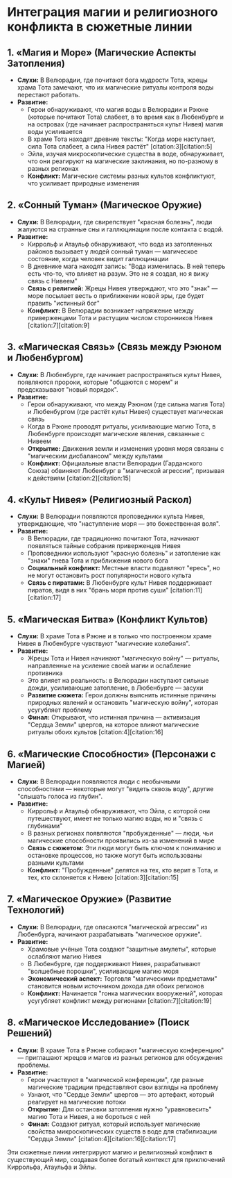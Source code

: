 ﻿---
created: 2025-08-04 04:34:22
---


# Интеграция магии и религиозного конфликта в сюжетные линии

## **1. «Магия и Море» (Магические Аспекты Затопления)**
- **Слухи:** В Велюрадии, где почитают бога мудрости Тота, жрецы храма Тота замечают, что их магические ритуалы контроля воды перестают работать.
- **Развитие:**  
  * Герои обнаруживают, что магия воды в Велюрадии и Рэюне (которые почитают Тота) слабеет, в то время как в Любенбурге и на островах (где начинает распространяться культ Нивея) магия воды усиливается
  * В храме Тота находят древние тексты: "Когда море наступает, сила Тота слабеет, а сила Нивея растёт" [citation:3][citation:5]
  * Эйла, изучая микроскопические существа в воде, обнаруживает, что они реагируют на магические заклинания, но по-разному в разных регионах
  * **Конфликт:** Магические системы разных культов конфликтуют, что усиливает природные изменения

## **2. «Сонный Туман» (Магическое Оружие)**
- **Слухи:** В Велюрадии, где свирепствует "красная болезнь", люди жалуются на странные сны и галлюцинации после контакта с водой.
- **Развитие:**  
  * Киррольф и Атаульф обнаруживают, что вода из затопленных районов вызывает у людей сонный туман — магическое состояние, когда человек видит галлюцинации
  * В дневнике мага находят запись: "Вода изменилась. В ней теперь есть что-то, что влияет на разум. Это не я создал, но я вижу связь с Нивеем"
  * **Связь с религией:** Жрецы Нивея утверждают, что это "знак" — море посылает весть о приближении новой эры, где будет править "истинный бог"
  * **Конфликт:** В Велюрадии возникает напряжение между приверженцами Тота и растущим числом сторонников Нивея [citation:7][citation:9]

## **3. «Магическая Связь» (Связь между Рэюном и Любенбургом)**
- **Слухи:** В Любенбурге, где начинает распространяться культ Нивея, появляются пророки, которые "общаются с морем" и предсказывают "новый порядок".
- **Развитие:**  
  * Герои обнаруживают, что между Рэюном (где сильна магия Тота) и Любенбургом (где растёт культ Нивея) существует магическая связь
  * Когда в Рэюне проводят ритуалы, усиливающие магию Тота, в Любенбурге происходят магические явления, связанные с Нивеем
  * **Открытие:** Движения земли и изменения уровня моря связаны с "магическим дисбалансом" между культами
  * **Конфликт:** Официальные власти Велюрадии (Гарданского Союза) обвиняют Любенбург в "магической агрессии", призывая к действиям [citation:2][citation:15]

## **4. «Культ Нивея» (Религиозный Раскол)**
- **Слухи:** В Велюрадии появляются проповедники культа Нивея, утверждающие, что "наступление моря — это божественная воля".
- **Развитие:**  
  * В Велюрадии, где традиционно почитают Тота, начинают появляться тайные собрания приверженцев Нивея
  * Проповедники используют "красную болезнь" и затопление как "знаки" гнева Тота и приближения нового бога
  * **Социальный конфликт:** Местные власти подавляют "ересь", но не могут остановить рост популярности нового культа
  * **Связь с пиратами:** В Любенбурге культ Нивея поддерживает пиратов, видя в них "брань моря против суши" [citation:11][citation:17]

## **5. «Магическая Битва» (Конфликт Культов)**
- **Слухи:** В храме Тота в Рэюне и в только что построенном храме Нивея в Любенбурге чувствуют "магические колебания".
- **Развитие:**  
  * Жрецы Тота и Нивея начинают "магическую войну" — ритуалы, направленные на усиление своей магии и ослабление противника
  * Это влияет на реальность: в Велюрадии наступают сильные дожди, усиливающие затопление, в Любенбурге — засухи
  * **Развитие сюжета:** Герои должны выяснить истинные причины природных явлений и остановить "магическую войну", которая усугубляет проблему
  * **Финал:** Открывают, что истинная причина — активизация "Сердца Земли" цвергов, на которое влияют магические ритуалы обоих культов [citation:4][citation:16]

## **6. «Магические Способности» (Персонажи с Магией)**
- **Слухи:** В Велюрадии появляются люди с необычными способностями — некоторые могут "видеть сквозь воду", другие "слышать голоса из глубин".
- **Развитие:**  
  * Киррольф и Атаульф обнаруживают, что Эйла, с которой они путешествуют, имеет не только магию воды, но и "связь с глубинами"
  * В разных регионах появляются "пробужденные" — люди, чьи магические способности проявились из-за изменений в мире
  * **Связь с сюжетом:** Эти люди могут быть ключом к пониманию и остановке процессов, но также могут быть использованы разными культами
  * **Конфликт:** "Пробужденные" делятся на тех, кто верит в Тота, и тех, кто склоняется к Нивею [citation:3][citation:15]

## **7. «Магическое Оружие» (Развитие Технологий)**
- **Слухи:** В Велюрадии, где опасаются "магической агрессии" из Любенбурга, начинают разрабатывать "магическое оружие".
- **Развитие:**  
  * Храмовые учёные Тота создают "защитные амулеты", которые ослабляют магию Нивея
  * В Любенбурге, где поддерживают Нивея, разрабатывают "волшебные порошки", усиливающие магию моря
  * **Экономический аспект:** Торговля "магическими предметами" становится новым источником дохода для обоих регионов
  * **Конфликт:** Начинается "гонка магических вооружений", которая усугубляет конфликт между регионами [citation:7][citation:19]

## **8. «Магическое Исследование» (Поиск Решений)**
- **Слухи:** В храме Тота в Рэюне собирают "магическую конференцию" — приглашают жрецов и магов из разных регионов для обсуждения проблемы.
- **Развитие:**  
  * Герои участвуют в "магической конференции", где разные магические традиции представляют свои взгляды на проблему
  * Узнают, что "Сердце Земли" цвергов — это артефакт, который реагирует на магические потоки
  * **Открытие:** Для остановки затопления нужно "уравновесить" магию Тота и Нивея, а не бороться с ней
  * **Финал:** Создают ритуал, который использует магические свойства микроскопических существ в воде для стабилизации "Сердца Земли" [citation:4][citation:16][citation:17]

Эти сюжетные линии интегрируют магию и религиозный конфликт в существующий мир, создавая более богатый контекст для приключений Киррольфа, Атаульфа и Эйлы.
